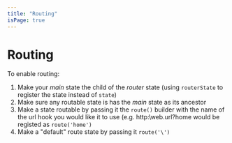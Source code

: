 ```yaml
---
title: "Routing"
isPage: true
---
```


<div class="popout h-white bg-crimson">
<h1>Routing</h1>
</div>

To enable routing:

1. Make your _main_ state the child of the _router_ state (using `routerState` to register the state instead of `state`)
2. Make sure any routable state is has the _main_ state as its ancestor
3. Make a state routable by passing it the `route()` builder with the name of the url hook you would like it to use (e.g. http:\\web.url\?home would be registed as `route('home')`
4. Make a "default" route state by passing it `route('\')`
